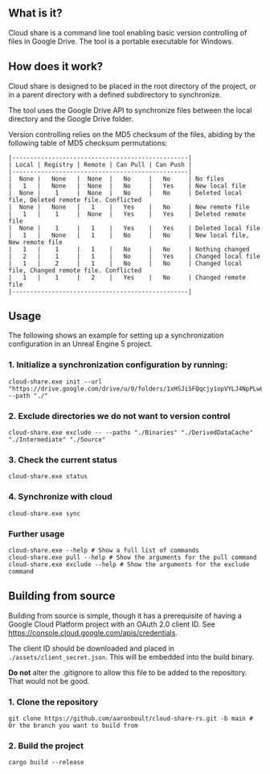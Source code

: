 ## What is it?
Cloud share is a command line tool enabling basic version controlling of
files in Google Drive. The tool is a portable executable for Windows.

## How does it work?

Cloud share is designed to be placed in the root directory of the project,
or in a parent directory with a defined subdirectory to synchronize.

The tool uses the Google Drive API to synchronize files between the local
directory and the Google Drive folder.

Version controlling relies on the MD5 checksum of the files, abiding by the
following table of MD5 checksum permutations:

```text
|-------------------------------------------------|
| Local | Registry | Remote | Can Pull | Can Push |
|-------------------------------------------------|
|  None |   None   |  None  |   No     |   No     | No files
|   1   |   None   |  None  |   No     |   Yes    | New local file
|  None |    1     |  None  |   No     |   No     | Deleted local file, Deleted remote file. Conflicted
|  None |   None   |   1    |   Yes    |   No     | New remote file
|   1   |    1     |  None  |   Yes    |   Yes    | Deleted remote file
|  None |    1     |   1    |   Yes    |   Yes    | Deleted local file
|   1   |   None   |   1    |   No     |   No     | New local file, New remote file
|   1   |    1     |   1    |   No     |   No     | Nothing changed
|   2   |    1     |   1    |   No     |   Yes    | Changed local file
|   1   |    2     |   1    |   No     |   No     | Changed local file, Changed remote file. Conflicted
|   1   |    1     |   2    |   Yes    |   No     | Changed remote file
|-------------------------------------------------|
```

## Usage
The following shows an example for setting up a synchronization configuration in an Unreal Engine 5 project.

### 1. Initialize a synchronization configuration by running:
```shell
cloud-share.exe init --url "https://drive.google.com/drive/u/0/folders/1xHSJiSFQqcjy1opVYLJ4NpPLwLLd_myh" --path "./"
```

### 2. Exclude directories we do not want to version control
```shell
cloud-share.exe exclude -- --paths "./Binaries" "./DerivedDataCache" "./Intermediate" "./Source"
```

### 3. Check the current status
```shell
cloud-share.exe status
```

### 4. Synchronize with cloud
```shell
cloud-share.exe sync
```

### Further usage
```shell
cloud-share.exe --help # Show a full list of commands
cloud-share.exe pull --help # Show the arguments for the pull command
cloud-share.exe exclude --help # Show the arguments for the exclude command
```

## Building from source
Building from source is simple, though it has a prerequisite of having a Google Cloud Platform project with
an OAuth 2.0 client ID. See https://console.cloud.google.com/apis/credentials.

The client ID should be downloaded and placed in `./assets/client_secret.json`. This will be embedded into the build binary.

**Do not** alter the .gitignore to allow this file to be added to the repository. That would not be good.

### 1. Clone the repository
```shell
git clone https://github.com/aaronboult/cloud-share-rs.git -b main # Or the branch you want to build from
```

### 2. Build the project
```shell
cargo build --release
```